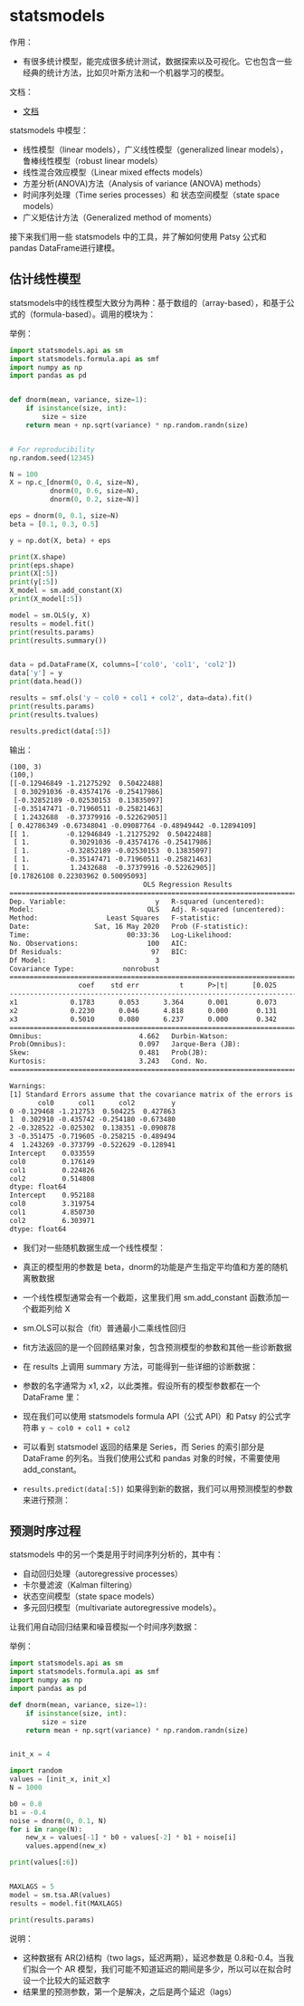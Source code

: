 # statsmodels

作用：

- 有很多统计模型，能完成很多统计测试，数据探索以及可视化。它也包含一些经典的统计方法，比如贝叶斯方法和一个机器学习的模型。


文档：

- [文档](http://www.statsmodels.org/stable/index.html)



statsmodels 中模型：

- 线性模型（linear models），广义线性模型（generalized linear models），鲁棒线性模型（robust linear models）
- 线性混合效应模型（Linear mixed effects models）
- 方差分析(ANOVA)方法（Analysis of variance (ANOVA) methods）
- 时间序列处理（Time series processes）和 状态空间模型（state space models）
- 广义矩估计方法（Generalized method of moments）

接下来我们用一些 statsmodels 中的工具，并了解如何使用 Patsy 公式和 pandas DataFrame进行建模。

## 估计线性模型

statsmodels中的线性模型大致分为两种：基于数组的（array-based），和基于公式的（formula-based）。调用的模块为：


举例：

```py
import statsmodels.api as sm
import statsmodels.formula.api as smf
import numpy as np
import pandas as pd


def dnorm(mean, variance, size=1):
    if isinstance(size, int):
        size = size
    return mean + np.sqrt(variance) * np.random.randn(size)


# For reproducibility
np.random.seed(12345)

N = 100
X = np.c_[dnorm(0, 0.4, size=N),
          dnorm(0, 0.6, size=N),
          dnorm(0, 0.2, size=N)]

eps = dnorm(0, 0.1, size=N)
beta = [0.1, 0.3, 0.5]

y = np.dot(X, beta) + eps

print(X.shape)
print(eps.shape)
print(X[:5])
print(y[:5])
X_model = sm.add_constant(X)
print(X_model[:5])

model = sm.OLS(y, X)
results = model.fit()
print(results.params)
print(results.summary())


data = pd.DataFrame(X, columns=['col0', 'col1', 'col2'])
data['y'] = y
print(data.head())

results = smf.ols('y ~ col0 + col1 + col2', data=data).fit()
print(results.params)
print(results.tvalues)

results.predict(data[:5])
```

输出：

```txt
(100, 3)
(100,)
[[-0.12946849 -1.21275292  0.50422488]
 [ 0.30291036 -0.43574176 -0.25417986]
 [-0.32852189 -0.02530153  0.13835097]
 [-0.35147471 -0.71960511 -0.25821463]
 [ 1.2432688  -0.37379916 -0.52262905]]
[ 0.42786349 -0.67348041 -0.09087764 -0.48949442 -0.12894109]
[[ 1.         -0.12946849 -1.21275292  0.50422488]
 [ 1.          0.30291036 -0.43574176 -0.25417986]
 [ 1.         -0.32852189 -0.02530153  0.13835097]
 [ 1.         -0.35147471 -0.71960511 -0.25821463]
 [ 1.          1.2432688  -0.37379916 -0.52262905]]
[0.17826108 0.22303962 0.50095093]
                                 OLS Regression Results                                
=======================================================================================
Dep. Variable:                      y   R-squared (uncentered):                   0.430
Model:                            OLS   Adj. R-squared (uncentered):              0.413
Method:                 Least Squares   F-statistic:                              24.42
Date:                Sat, 16 May 2020   Prob (F-statistic):                    7.44e-12
Time:                        00:33:36   Log-Likelihood:                         -34.305
No. Observations:                 100   AIC:                                      74.61
Df Residuals:                      97   BIC:                                      82.42
Df Model:                           3                                                  
Covariance Type:            nonrobust                                                  
==============================================================================
                 coef    std err          t      P>|t|      [0.025      0.975]
------------------------------------------------------------------------------
x1             0.1783      0.053      3.364      0.001       0.073       0.283
x2             0.2230      0.046      4.818      0.000       0.131       0.315
x3             0.5010      0.080      6.237      0.000       0.342       0.660
==============================================================================
Omnibus:                        4.662   Durbin-Watson:                   2.201
Prob(Omnibus):                  0.097   Jarque-Bera (JB):                4.098
Skew:                           0.481   Prob(JB):                        0.129
Kurtosis:                       3.243   Cond. No.                         1.74
==============================================================================

Warnings:
[1] Standard Errors assume that the covariance matrix of the errors is correctly specified.
       col0      col1      col2         y
0 -0.129468 -1.212753  0.504225  0.427863
1  0.302910 -0.435742 -0.254180 -0.673480
2 -0.328522 -0.025302  0.138351 -0.090878
3 -0.351475 -0.719605 -0.258215 -0.489494
4  1.243269 -0.373799 -0.522629 -0.128941
Intercept    0.033559
col0         0.176149
col1         0.224826
col2         0.514808
dtype: float64
Intercept    0.952188
col0         3.319754
col1         4.850730
col2         6.303971
dtype: float64
```



- 我们对一些随机数据生成一个线性模型：
- 真正的模型用的参数是 beta，dnorm的功能是产生指定平均值和方差的随机离散数据
- 一个线性模型通常会有一个截距，这里我们用 sm.add_constant 函数添加一个截距列给 X
- sm.OLS可以拟合（fit）普通最小二乘线性回归
- fit方法返回的是一个回顾结果对象，包含预测模型的参数和其他一些诊断数据
- 在 results 上调用 summary 方法，可能得到一些详细的诊断数据：
- 参数的名字通常为 x1, x2，以此类推。假设所有的模型参数都在一个 DataFrame 里：

- 现在我们可以使用 statsmodels formula API（公式 API）和 Patsy 的公式字符串 `y ~ col0 + col1 + col2`
- 可以看到 statsmodel 返回的结果是 Series，而 Series 的索引部分是 DataFrame 的列名。当我们使用公式和 pandas 对象的时候，不需要使用 add_constant。
- `results.predict(data[:5])` 如果得到新的数据，我们可以用预测模型的参数来进行预测：





## 预测时序过程

statsmodels 中的另一个类是用于时间序列分析的，其中有：

- 自动回归处理（autoregressive processes）
- 卡尔曼滤波（Kalman filtering）
- 状态空间模型（state space models）
- 多元回归模型（multivariate autoregressive models）。

让我们用自动回归结果和噪音模拟一个时间序列数据：


举例：



```Python
import statsmodels.api as sm
import statsmodels.formula.api as smf
import numpy as np
import pandas as pd

def dnorm(mean, variance, size=1):
    if isinstance(size, int):
        size = size
    return mean + np.sqrt(variance) * np.random.randn(size)


init_x = 4

import random
values = [init_x, init_x]
N = 1000

b0 = 0.8
b1 = -0.4
noise = dnorm(0, 0.1, N)
for i in range(N):
    new_x = values[-1] * b0 + values[-2] * b1 + noise[i]
    values.append(new_x)

print(values[:6])


MAXLAGS = 5
model = sm.tsa.AR(values)
results = model.fit(MAXLAGS)

print(results.params)
```

说明：

- 这种数据有 AR(2)结构（two lags，延迟两期），延迟参数是 0.8和-0.4。当我们拟合一个 AR 模型，我们可能不知道延迟的期间是多少，所以可以在拟合时设一个比较大的延迟数字
- 结果里的预测参数，第一个是解决，之后是两个延迟（lags）
